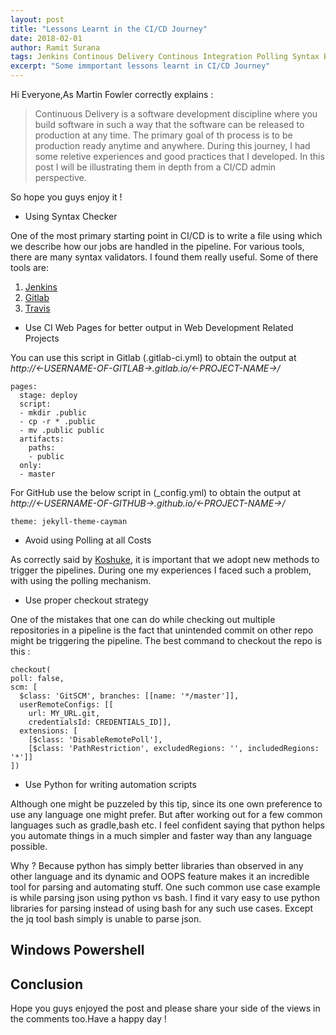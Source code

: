 ```yaml
---
layout: post
title: "Lessons Learnt in the CI/CD Journey"
date: 2018-02-01
author: Ramit Surana
tags: Jenkins Continous Delivery Continous Integration Polling Syntax Blue Green Deployment
excerpt: "Some immportant lessons learnt in CI/CD Journey"
---
```


Hi Everyone,As Martin Fowler correctly explains :

> Continuous Delivery is a software development discipline where you build software in such a way that the software can be released to production at any time.
The primary goal of th process is to be production ready anytime and anywhere. During this journey, I had some reletive experiences and good practices that I developed. In this post I will be illustrating them in depth from a CI/CD admin perspective.

So hope you guys enjoy it !

* Using Syntax Checker

One of the most primary starting point in CI/CD is to write a file using which we describe how our jobs are handled in the pipeline. For various tools, there are many syntax validators. I found them really useful. Some of there tools are:
  
  1. [Jenkins](https://job-dsl.herokuapp.com/)
  2. [Gitlab](https://gitlab.com/ci/lint)
  3. [Travis](https://lint.travis-ci.org/)

* Use CI Web Pages for better output in Web Development Related Projects

You can use this script in Gitlab (.gitlab-ci.yml) to obtain the output at 
*http://<-USERNAME-OF-GITLAB->.gitlab.io/<-PROJECT-NAME->/*

````
pages:
  stage: deploy
  script:
  - mkdir .public
  - cp -r * .public
  - mv .public public
  artifacts:
    paths:
    - public
  only:
  - master
````

For GitHub use the below script in (_config.yml) to obtain the output at 
*http://<-USERNAME-OF-GITHUB->.github.io/<-PROJECT-NAME->/*

````
theme: jekyll-theme-cayman
````

* Avoid using Polling at all Costs

As correctly said by [Koshuke](http://kohsuke.org/2011/12/01/polling-must-die-triggering-jenkins-builds-from-a-git-hook/), it is important that we adopt new methods to trigger the pipelines. During one my experiences I faced such a problem, with using the polling mechanism.

* Use proper checkout strategy

One of the mistakes that one can do while checking out multiple repositories in a pipeline is the fact that unintended commit on other repo might be triggering the pipeline. The best command to checkout the repo is this :

````
checkout(
poll: false,
scm: [
  $class: 'GitSCM', branches: [[name: '*/master']],
  userRemoteConfigs: [[
    url: MY_URL.git,
    credentialsId: CREDENTIALS_ID]],
  extensions: [
    [$class: 'DisableRemotePoll'],
    [$class: 'PathRestriction', excludedRegions: '', includedRegions: '*']]
])

````

* Use Python for writing automation scripts

Although one might be puzzeled by this tip, since its one own preference to use any language one might prefer. But after working out for a few common languages such as gradle,bash etc. I feel confident saying that python helps you automate things in a much simpler and faster way than any language possible. 

Why ? Because python has simply better libraries than observed in any other language and its dynamic and OOPS feature makes it an incredible tool for parsing and automating stuff. One such common use case example is while parsing json using python vs bash. I find it vary easy to use python libraries for parsing instead of using bash for any such use cases. Except the jq tool bash simply is unable to parse json.

## Windows Powershell
 


## Conclusion

Hope you guys enjoyed the post and please share your side of the views in the comments too.Have a happy day !
